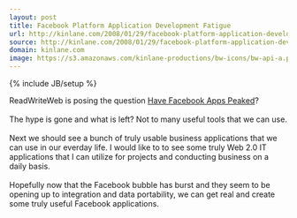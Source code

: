```yaml
---
layout: post
title: Facebook Platform Application Development Fatigue
url: http://kinlane.com/2008/01/29/facebook-platform-application-development-fatigue/
source: http://kinlane.com/2008/01/29/facebook-platform-application-development-fatigue/
domain: kinlane.com
image: https://s3.amazonaws.com/kinlane-productions/bw-icons/bw-api-a.png
---
```

{% include JB/setup %}<p>
     ReadWriteWeb is posing the question <a href="http://www.readwriteweb.com/archives/have_facebook_apps_peaked_in_popularity.php">Have Facebook Apps Peaked</a>?
     <br />
     <br />
     The hype is gone and what is left? Not to many useful tools that we can use.
     <br />
     <br />
     Next we should see a bunch of truly usable business applications that we can use in our everday life. I would like to to see some truly Web 2.0 IT applications that I can utilize for projects and conducting business on a daily basis.
     <br />
     <br />
     Hopefully now that the Facebook bubble has burst and they seem to be opening up to integration and data portability, we can get real and create some truly useful Facebook applications.
</p>